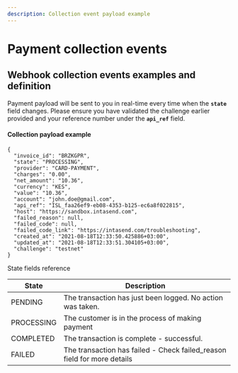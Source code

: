 ```yaml
---
description: Collection event payload example
---
```


# Payment collection events

## Webhook collection events examples and definition

Payment payload will be sent to you in real-time every time when the **`state`** field changes. Please ensure you have validated the challenge earlier provided and your reference number under the **`api_ref`** field.

#### Collection payload example

```
{
  "invoice_id": "BRZKGPR",
  "state": "PROCESSING",
  "provider": "CARD-PAYMENT",
  "charges": "0.00",
  "net_amount": "10.36",
  "currency": "KES",
  "value": "10.36",
  "account": "john.doe@gmail.com",
  "api_ref": "ISL_faa26ef9-eb08-4353-b125-ec6a8f022815",
  "host": "https://sandbox.intasend.com",
  "failed_reason": null,
  "failed_code": null,
  "failed_code_link": "https://intasend.com/troubleshooting",
  "created_at": "2021-08-18T12:33:50.425886+03:00",
  "updated_at": "2021-08-18T12:33:51.304105+03:00",
  "challenge": "testnet"
}
```

State fields reference

| State      | Description                                                              |
| ---------- | ------------------------------------------------------------------------ |
| PENDING    | The transaction has just been logged. No action was taken.               |
| PROCESSING | The customer is in the process of making payment                         |
| COMPLETED  | The transaction is complete - successful.                                |
| FAILED     | The transaction has failed - Check failed\_reason field for more details |
